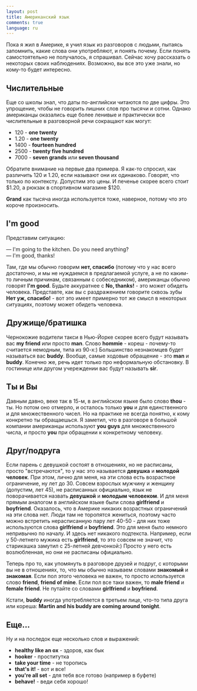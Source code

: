 ```yaml
---
layout: post
title: Американский язык
comments: true
language: ru
---
```


Пока я жил в Америке, я учил язык из разговоров с людьми, пытаясь запомнить, какие слова они употребляют, и понять почему. Если понять самостоятельно не получалось, я спрашивал. Сейчас хочу рассказать о некоторых своих наблюдениях. Возможно, вы все это уже знали, но кому-то будет интересно.

## Числительные

Еще со школы знал, что даты по-английски читаются по две цифры. Это упрощение, чтобы не говорить лишних слов про тысячи и сотни. Однако американцы оказались еще более ленивые и практически все числительные в разговорной речи сокращают как могут:

* 120 - __one twenty__
* 1.20 - __one twenty__
* 1400 - __fourteen hundred__
* 2500 - __twenty five hundred__
* 7000 - __seven grands__ или __seven thousand__

Обратите внимание на первые два примера. Я как-то спросил, как различить 120 и 1.20, если называют они их одинаково. Говорят, что только по контексту. Допустим это цены. И печенье скорее всего стоит $1.20, а рюкзак в спортивном магазине $120.

__Grand__ как тысяча иногда используется тоже, наверное, потому что это короче произносить.

## I'm good

Представим ситуацию:

— I'm going to the kitchen. Do you need anything?  
— I'm good, thanks! 

Там, где мы обычно говорим __нет, спасибо__ (потому что у нас всего достаточно, и мы не нуждаемся в предлагаемой услуге, а не по каким-то личным причинам, связанным с собеседником), американцы обычно говорят __I'm good__. Будьте аккуратнее с __No, thanks!__ - это может обидеть человека. Представте, как вы с раздражением говорите сквозь зубы __Нет уж, спасибо!__ - вот это имеет примерно тот же смысл в некоторых ситуациях, поэтому может обидеть человека.

## Дружище/братишка

Чернокожие водители такси в Нью-Йорке скорее всего будут называть вас __my friend__ или просто __man__. Слово __hommie__ - кореш - почему-то считается немодным, типа из 90-х:) Большинство незнакомцев будет называться вас __buddy__. Вообще, самые ходовые обращение - это __man__ и __buddy__. Конечно же, речь идет только про неформальную обстановку. В гостинице или другом учереждении вас будут называть __sir__.

## Ты и Вы

Давным давно, веке так в 15-м, в английском языке было слово __thou__ - ты. Но потом оно отмерло, и осталось только __you__ и для единственного и для множественного чисел. Но на практике не всегда понятно, к кому конкретно ты обращаешься. Я заметил, что в разговоре в большой компании американцы используют __you guys__ для множественного числа, и просто __you__ при обращении к конкретному человеку.

## Друг/подруга

Если парень с девушкой состоят в отношениях, но не расписаны, просто "встречаются", то у нас это называется __девушка__ и __молодой человек__. При этом, лично для меня, на эти слова есть возрастное ограничение, ну лет до 30. Совсем взрослых мужчину и женщину (допустим, лет 45), не расписанных официально, язык не поворачивается назвать __девушкой__ и __молодым человеком__. И для меня прямым аналогом в английском языке были слова __girlfriend__ и __boyfriend__. Оказалось, что в Америке никаких возрастных ограничений на эти слова нет. Люди там не торопятся жениться, поэтому часто можно встретить нерасписанную пару лет 40-50 - для них тоже используются слова __girlfriend__ и __boyfriend__. Это для меня было немного непривычно по началу. И здесь нет никакого подтекста. Например, если у 50-летнего мужика есть __girlfriend__, то это совсем не значит, что старикашка замутил с 25-летней девчонкой:) Просто у него есть возлюбленная, но они не расписаны официально.

Теперь про то, как упомянуть в разговоре друзей и подруг, с которыми вы не в отношениях, то, что мы обычно называем словами __знакомый__ и __знакомая__. Если пол этого человека не важен, то просто используется слово __friend__, __friend of mine__. Если пол все таки важен, то __male friend__ и __female friend__. Не путайте со словами __girlfriend__ и __boyfriend__.

Кстати, __buddy__ иногда употребляется в третьем лице, что-то типа друга или кореша: __Martin and his buddy are coming around tonight__.

## Еще...

Ну и на последок еще несколько слов и выражений:

* __healthy like an ox__ - здоров, как бык
* __hooker__ - проститутка
* __take your time__ - не торопись
* __that's it!__ - вот и все!
* __you're all set__ - для тебя все готово (например в буфете)
* __behave!__ - веди себя хорошо!
